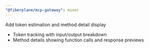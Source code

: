 ```yaml
---
"@fiberplane/mcp-gateway": minor
---
```


Add token estimation and method detail display

- Token tracking with input/output breakdown
- Method details showing function calls and response previews
